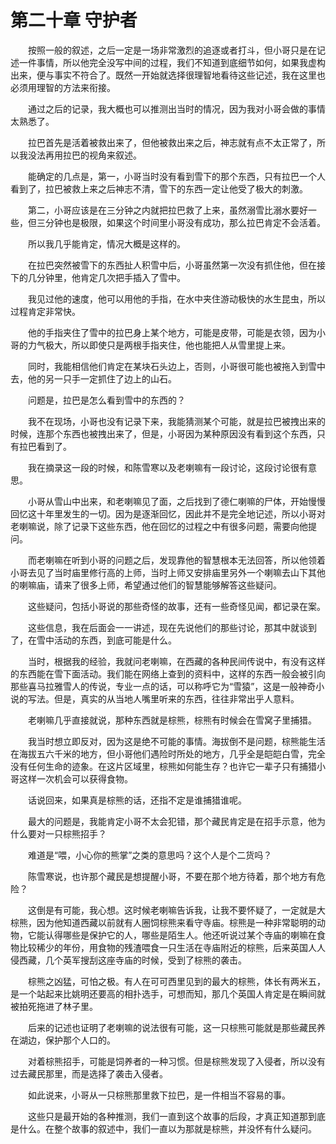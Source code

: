 # 第二十章 守护者


　　按照一般的叙述，之后一定是一场非常激烈的追逐或者打斗，但小哥只是在记述一件事情，所以他完全没写中间的过程，我们不知道到底细节如何，如果我虚构出来，便与事实不符合了。既然一开始就选择很理智地看待这些记述，我在这里也必须用理智的方法来衔接。

　　通过之后的记录，我大概也可以推测出当时的情况，因为我对小哥会做的事情太熟悉了。

　　拉巴首先是活着被救出来了，但他被救出来之后，神志就有点不太正常了，所以我没法再用拉巴的视角来叙述。

　　能确定的几点是，第一，小哥当时没有看到雪下的那个东西，只有拉巴一个人看到了，拉巴被救上来之后神志不清，雪下的东西一定让他受了极大的刺激。

　　第二，小哥应该是在三分钟之内就把拉巴救了上来，虽然溺雪比溺水要好一些，但三分钟也是极限，如果这个时间里小哥没有成功，那么拉巴肯定不会活着。

　　所以我几乎能肯定，情况大概是这样的。

　　在拉巴突然被雪下的东西扯人积雪中后，小哥虽然第一次没有抓住他，但在接下的几分钟里，他肯定几次把手插入了雪中。

　　我见过他的速度，他可以用他的手指，在水中夹住游动极快的水生昆虫，所以过程肯定非常快。

　　他的手指夹住了雪中的拉巴身上某个地方，可能是皮带，可能是衣领，因为小哥的力气极大，所以即使只是两根手指夹住，他也能把人从雪里提上来。

　　同时，我能相信他们肯定在某块石头边上，否则，小哥很可能也被拖入到雪中去，他的另一只手一定抓住了边上的山石。

　　问题是，拉巴是怎么看到雪中的东西的？

　　我不在现场，小哥也没有记录下来，我能猜测某个可能，就是拉巴被拽出来的时候，连那个东西也被拽出来了，但是，小哥因为某种原因没有看到这个东西，只有拉巴看到了。

　　我在摘录这一段的时候，和陈雪寒以及老喇嘛有一段讨论，这段讨论很有意思。

　　小哥从雪山中出来，和老喇嘛见了面，之后找到了德仁喇嘛的尸体，开始慢慢回忆这十年里发生的一切。因为是逐渐回忆，因此并不是完全地记述，所以小哥对老喇嘛说，除了记录下这些东西，他在回忆的过程之中有很多问题，需要向他提问。

　　而老喇嘛在听到小哥的问题之后，发现靠他的智慧根本无法回答，所以他领着小哥去见了当时庙里修行高的上师，当时上师又安排庙里另外一个喇嘛去山下其他的喇嘛庙，请来了很多上师，希望通过他们的智慧能够解答这些疑问。

　　这些疑问，包括小哥说的那些奇怪的故事，还有一些奇怪见闻，都记录在案。

　　这些信息，我在后面会一一讲述，现在先说他们的那些讨论，那其中就谈到了，在雪中活动的东西，到底可能是什么。

　　当时，根据我的经验，我就问老喇嘛，在西藏的各种民间传说中，有没有这样的东西能在雪下面活动。我们能在网络上查到的资料中，这样的东西一般会被引向那些喜马拉雅雪人的传说，专业一点的话，可以称呼它为“雪猿”，这是一般神奇小说的写法。但是，真实的从当地人嘴里听来的东西，往往非常出乎人意料。

　　老喇嘛几乎直接就说，那种东西就是棕熊，棕熊有时候会在雪窝子里捕猎。

　　我当时想立即反对，因为这是绝不可能的事情。海拔倒不是问题，棕熊能生活在海拔五六千米的地方，但小哥他们遇险时所处的地方，几乎全是皑皑白雪，完全没有任何生命的迹象。在这片区域里，棕熊如何能生存？也许它一辈子只有捕猎小哥这样一次机会可以获得食物。

　　话说回来，如果真是棕熊的话，还指不定是谁捕猎谁呢。

　　最大的问题是，我能肯定小哥不太会犯错，那个藏民肯定是在招手示意，他为什么要对一只棕熊招手？

　　难道是“喂，小心你的熊掌”之类的意思吗？这个人是个二货吗？

　　陈雪寒说，也许那个藏民是想提醒小哥，不要在那个地方待着，那个地方有危险？

　　这倒是有可能，我心想。这时候老喇嘛告诉我，让我不要怀疑了，一定就是大棕熊，因为他知道西藏以前就有人圈饲棕熊来看守寺庙。棕熊是一种非常聪明的动物，它能认得哪些是保护它的人，哪些是陌生人。他还听说过某个寺庙的喇嘛在食物比较稀少的年份，用食物的残渣喂食一只生活在寺庙附近的棕熊，后来英国人人侵西藏，几个英军搜刮这座寺庙的时候，受到了棕熊的袭击。

　　棕熊之凶猛，可怕之极。有人在可可西里见到的最大的棕熊，体长有两米五，是一个站起来比姚明还要高的相扑选手，可想而知，那几个英国人肯定是在瞬间就被拍死拖进了林子里。

　　后来的记述也证明了老喇嘛的说法很有可能，这一只棕熊可能就是那些藏民养在湖边，保护那个人口的。

　　对着棕熊招手，可能是饲养者的一种习惯。但是棕熊发现了入侵者，所以没有过去藏民那里，而是选择了袭击入侵者。

　　如此说来，小哥从一只棕熊那里救下拉巴，是一件相当不容易的事。

　　这些只是最开始的各种推测，我们一直到这个故事的后段，才真正知道那到底是什么。在整个故事的叙述中，我们一直以为那就是棕熊，并没怀有什么疑问。

